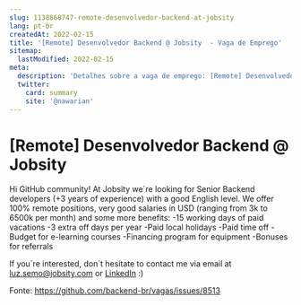 ```yaml
---
slug: 1138868747-remote-desenvolvedor-backend-at-jobsity
lang: pt-br
createdAt: 2022-02-15
title: '[Remote] Desenvolvedor Backend @ Jobsity  - Vaga de Emprego'
sitemap:
  lastModified: 2022-02-15
meta:
  description: 'Detalhes sobre a vaga de emprego: [Remote] Desenvolvedor Backend @ Jobsity '
  twitter:
    card: summary
    site: '@nawarian'
---
```


# [Remote] Desenvolvedor Backend @ Jobsity 

Hi GitHub community!
At Jobsity we´re looking for Senior Backend developers (+3 years of experience) with a good English level.
We offer 100% remote positions, very good salaries in USD (ranging from 3k to 6500k per month) and some more benefits:
-15 working days of paid vacations
-3 extra off days per year
-Paid local holidays
-Paid time off
-Budget for e-learning courses
-Financing program for equipment
-Bonuses for referrals

If you´re interested, don´t hesitate to contact me via email at [luz.semo@jobsity.com](mailto:luz.semo@jobsity.com) or [LinkedIn](https://www.linkedin.com/in/luz-semo/) :)

Fonte: https://github.com/backend-br/vagas/issues/8513
